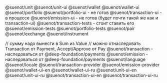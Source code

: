 @suenot/unit
@suenot/unit-ui
@suenot/wallet
@suenot/wallet-ui
@suenot/portfolio
@suenot/portfolio-ui - не готов
@suenot/transaction-ui - в процессе
@suenot/emission-ui - не готов (будет почти такой же как и transaction-ui)
@suenot/transaction-tests - стоит ставить его
@suenot/emission-tests
@suenot/portfolio-tests
@suenot/pair
@suenot/exchange
@suenot/instrument

// сумму надо вынести в Sum из Value
// можно отнаследовать Transaction от Payment, Accept/Approve от Pay
@suenot/transaction - наследоваться от @deep-foundation/payments
@suenot/emission - наследоваться от @deep-foundation/payments
@suenot/language
@suenot/locale
@suenot/transaction-provider
@suenot/emission-provider
@suenot/wallet-ui-en
@suenot/wallet-ui-ru
@suenot/unit-ui-en
@suenot/unit-ui-ru
@suenot/transaction-ui-en
@suenot/transaction-ui-ru


